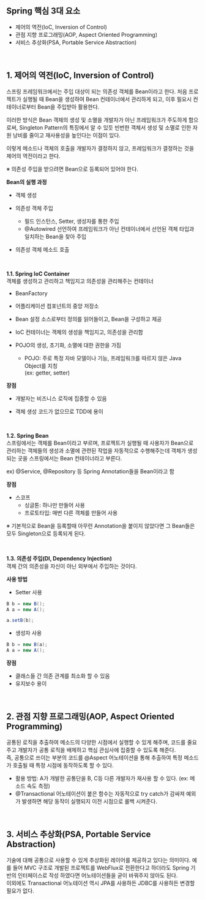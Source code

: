 ## Spring 핵심 3대 요소

- 제어의 역전(IoC, Inversion of Control)
- 관점 지향 프로그래밍(AOP, Aspect Oriented Programming)
- 서비스 추상화(PSA, Portable Service Abstraction)

<br>

## **1. 제어의 역전(IoC, Inversion of Control)**

스프링 프레임워크에서는 주입 대상이 되는 의존성 객체를 Bean이라고 한다. 처음 프로젝트가 실행될 때 Bean을 생성하여 Bean 컨테이너에서 관리하게 되고, 이후 필요시 컨테이너로부터 Bean을 주입받아 활용한다.

이러한 방식은 Bean 객체의 생성 및 소멸을 개발자가 아닌 프레임워크가 주도하게 함으로써, Singleton Pattern의 특징에서 알 수 있듯 빈번한 객체서 생성 및 소멸로 인한 자원 낭비를 줄이고 재사용성을 높인다는 이점이 있다.

이렇게 메소드나 객체의 호출을 개발자가 결정하지 않고, 프레임워크가 결정하는 것을 제어의 역전이라고 한다.

※ 의존성 주입을 받으려면 Bean으로 등록되어 있어야 한다.

**Bean의 실행 과정**

- 객체 생성
- 의존성 객체 주입
  - 필드 인스턴스, Setter, 생성자를 통한 주입
  - @Autowired 선언하여 프레임워크가 아닌 컨테이너에서 선언된 객체 타입과 일치하는 Bean을 찾아 주입
- 의존성 객체 메소드 호출

  <br>

**1.1. Spring IoC Container**  
 객체를 생성하고 관리하고 책임지고 의존성을 관리해주는 컨테이너

- BeanFactory
- 어플리케이션 컴포넌트의 중앙 저장소
- Bean 설정 소스로부터 정의를 읽어들이고, Bean을 구성하고 제공

- IoC 컨테이너는 객체의 생성을 책임지고, 의존성을 관리함
- POJO의 생성, 초기화, 소멸에 대한 권한을 가짐
  - POJO: 주로 특정 자바 모델이나 기능, 프레임워크를 따르지 않은 Java Object를 지칭  
    (ex: getter, setter)

**장점**

- 개발자는 비즈니스 로직에 집중할 수 있음
- 객체 생성 코드가 없으므로 TDD에 용이

  <br>

**1.2. Spring Bean**  
 스프링에서는 객체를 Bean이라고 부르며, 프로젝트가 실행될 때 사용자가 Bean으로 관리하는 객체들의 생성과 소멸에 관련된 작업을 자동적으로 수행해주는데 객체가 생성되는 곳을 스프링에서는 Bean 컨테이너라고 부른다.

ex) @Service, @Repository 등 Spring Annotation들을 Bean이라고 함

**장점**

- 스코프
  - 싱글톤: 하나만 만들어 사용
  - 프로토타입: 매번 다른 객체를 만들어 사용

※ 기본적으로 Bean을 등록할때 아무런 Annotation을 붙이지 않았다면 그 Bean들은 모두 Singleton으로 등록되게 된다.

<br>

**1.3. 의존성 주입(DI, Dependency Injection)**  
 객체 간의 의존성을 자신이 아닌 외부에서 주입하는 것이다.

**사용 방법**

- Setter 사용

```Java
B b = new B();
A a = new A();

a.setB(b);
```

- 생성자 사용

```Java
B b = new B(a);
A a = new A();
```

**장점**

- 클래스들 간 의존 관계를 최소화 할 수 있음
- 유지보수 용이

<br>

## **2. 관점 지향 프로그래밍(AOP, Aspect Oriented Programming)**

공통된 로직을 추출하여 메소드의 다양한 시점에서 실행할 수 있게 해주며, 코드를 줄요주고 개발자가 공통 로직을 배제하고 핵심 관심사에 집중할 수 있도록 해준다.  
 즉, 공통으로 쓰이는 부분의 코드를 @Aspect 어노테이션을 통해 추출하여 특정 메소드가 호출될 때 특정 시점에 동작하도록 할 수 있다.

- 활용 방법: A가 개발한 공통단을 B, C등 다른 개발자가 재사용 할 수 있다. (ex: 메소드 속도 측정)
- @Transactional 어노테이션이 붙은 함수는 자동적으로 try catch가 감싸져 예외가 발생하면 해당 동작이 실행되지 이전 시점으로 롤백 시켜준다.

<br>

## **3. 서비스 추상화(PSA, Portable Service Abstraction)**

기술에 대해 공통으로 사용할 수 있게 추상화된 레이어를 제공하고 있다는 의미이다. 예를 들어 MVC 구조로 개발된 프로젝트를 WebFlux로 전환한다고 하더라도 Spring 기반의 인터페이스로 작성 하였다면 어노테이션들을 굳이 바꿔주지 않아도 된다.  
 이외에도 Transactional 어노테이션 역시 JPA를 사용하든 JDBC를 사용하든 변경할 필요가 없다.
